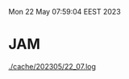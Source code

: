 Mon 22 May 07:59:04 EEST 2023
# JAM
<a href='./cache/202305/22_07.log'>./cache/202305/22_07.log</a>
